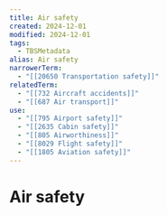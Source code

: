 ```yaml
---
title: Air safety
created: 2024-12-01
modified: 2024-12-01
tags:
  - TBSMetadata
alias: Air safety
narrowerTerm:
  - "[[20650 Transportation safety]]"
relatedTerm:
  - "[[732 Aircraft accidents]]"
  - "[[687 Air transport]]"
use:
  - "[[795 Airport safety]]"
  - "[[2635 Cabin safety]]"
  - "[[805 Airworthiness]]"
  - "[[8029 Flight safety]]"
  - "[[1805 Aviation safety]]"
---
```

# Air safety
